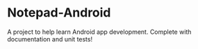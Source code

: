 Notepad-Android
===============

A project to help learn Android app development. Complete with documentation and unit tests!
